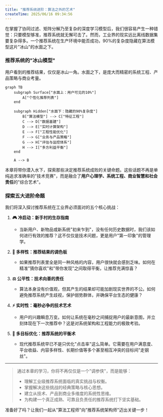 ```yaml
---
title: "推荐系统进阶：算法之外的艺术"
createTime: 2025/06/16 09:34:56
---
```


在掌握了协同过滤、矩阵分解乃至复杂的深度学习模型后，我们很容易产生一种错觉：只要模型够准，推荐系统就无懈可击了。然而，工业界的现实远比离线数据集要复杂得多。一个推荐系统在生产环境中能否成功，90%的复杂度隐藏在算法模型这片"冰山"的水面之下。

### 推荐系统的"冰山模型"

用户看到的推荐结果，仅仅是冰山一角。水面之下，是庞大而精密的系统工程、产品策略与商业考量。

```mermaid
graph TB
    subgraph Surface["水面上：用户可见的10%"]
        A["个性化推荐列表"]
    end
    
    subgraph Hidden["水面下：隐藏的90%复杂度"]
        B["算法模型"] --> C["特征工程"]
        C --> D["数据基建"]
        D --> E["实时计算架构"]
        E --> F["工程性能优化"]
        F --> G["业务与产品策略"]
        G --> H["评估与监控体系"]
        H --> I["多方利益平衡"]
    end
    
    A --> B
```

本章将带你潜入水下，探索那些决定推荐系统成败的关键命题。这些话题不再是单纯追求准确率的"技术竞赛"，而是融合了**用户心理学、系统工程、商业智慧和社会责任**的"综合艺术"。

### 探索五大进阶命题

我们将深入探讨推荐系统在工业界必须面对的五个核心挑战：

1.  **🎮 冷启动：新手村的生存指南**
    *   当新用户、新物品或新系统"初来乍到"，没有任何历史数据时，我们该如何进行有效的推荐？这不仅仅是技术问题，更是用户"第一印象"的管理学。

2.  **🌈 多样性：推荐结果的调色板**
    *   如果推荐列表里全是同一种风格的内容，用户很快就会感到乏味。如何在精准"猜你喜欢"和"带你发现"之间取得平衡，让推荐充满惊喜？

3.  **⚖️ 公平性：技术向善的责任**
    *   算法本身没有价值观，但其产生的结果却可能加剧现实世界的不公。如何避免推荐系统产生歧视，保护弱势群体，并确保平台生态的健康？

4.  **⚡ 实时性：毫秒必争的技术艺术**
    *   用户的兴趣瞬息万变。如何让系统在毫秒之间捕捉用户的最新意图，并立刻体现在下一次推荐中？这是对系统架构和工程能力的极致考验。

5.  **🎯 多目标优化：推荐系统的平衡术**
    *   现代推荐系统早已不是只优化"点击率"这么简单。它需要在用户满意度、平台收益、内容多样性、长期价值等多个甚至相互冲突的目标间"走钢丝"。

---


> 通过本章的学习，你将不再仅仅是一个"调参侠"，而是能够：
> - 理解工业级推荐系统面临的真实挑战与权衡。
> - 掌握解决这些挑战的经典策略与核心思想。
> - 建立从技术、产品到商业多维度的系统性思维。
> - 为构建一个真正成熟、可靠且负责任的推荐系统打下坚实基础。

准备好了吗？让我们一起从"算法工程师"向"推荐系统架构师"迈出关键一步！





